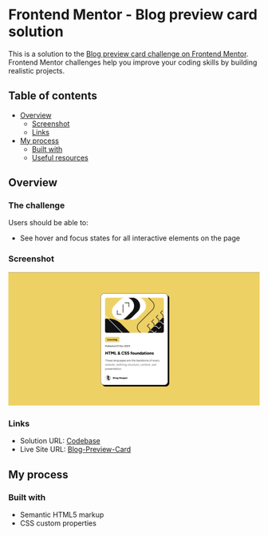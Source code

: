 # Frontend Mentor - Blog preview card solution

This is a solution to the [Blog preview card challenge on Frontend Mentor](https://www.frontendmentor.io/challenges/blog-preview-card-ckPaj01IcS). Frontend Mentor challenges help you improve your coding skills by building realistic projects. 

## Table of contents

- [Overview](#overview)
  - [Screenshot](#screenshot)
  - [Links](#links)
- [My process](#my-process)
  - [Built with](#built-with)
  - [Useful resources](#useful-resources)

## Overview

### The challenge

Users should be able to:

- See hover and focus states for all interactive elements on the page

### Screenshot

![](./image.png)

### Links

- Solution URL: [Codebase](https://your-solution-url.com)
- Live Site URL: [Blog-Preview-Card](https://your-live-site-url.com)

## My process

### Built with

- Semantic HTML5 markup
- CSS custom properties


